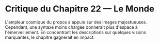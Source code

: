 # Critique du Chapitre 22 — Le Monde
L'ampleur cosmique du propos s'appuie sur des images majestueuses. Cependant, une syntaxe moins chargée donnerait plus d'espace à l'émerveillement. En concentrant les descriptions sur quelques visions marquantes, le chapitre gagnerait en impact.
